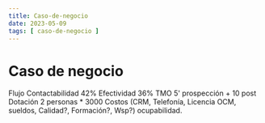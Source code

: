 ```yaml
---
title: Caso-de-negocio
date: 2023-05-09
tags: [ caso-de-negocio ]
---
```


# Caso de negocio
Flujo
Contactabilidad 42%
Efectividad 36%
TMO 5' prospección + 10 post
Dotación 2 personas * 3000
Costos (CRM, Telefonía, Licencia OCM, sueldos, Calidad?, Formación?, Wsp?)
ocupabilidad.
